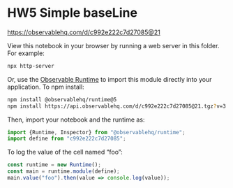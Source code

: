 # HW5 Simple baseLine

https://observablehq.com/d/c992e222c7d27085@21

View this notebook in your browser by running a web server in this folder. For
example:

~~~sh
npx http-server
~~~

Or, use the [Observable Runtime](https://github.com/observablehq/runtime) to
import this module directly into your application. To npm install:

~~~sh
npm install @observablehq/runtime@5
npm install https://api.observablehq.com/d/c992e222c7d27085@21.tgz?v=3
~~~

Then, import your notebook and the runtime as:

~~~js
import {Runtime, Inspector} from "@observablehq/runtime";
import define from "c992e222c7d27085";
~~~

To log the value of the cell named “foo”:

~~~js
const runtime = new Runtime();
const main = runtime.module(define);
main.value("foo").then(value => console.log(value));
~~~
